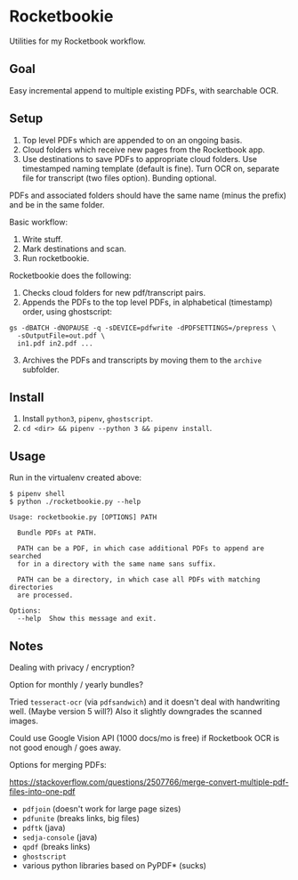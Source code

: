 # Rocketbookie #

Utilities for my Rocketbook workflow.

## Goal ##

Easy incremental append to multiple existing PDFs, with searchable OCR.

## Setup ##

1. Top level PDFs which are appended to on an ongoing basis.
2. Cloud folders which receive new pages from the Rocketbook app.
3. Use destinations to save PDFs to appropriate cloud folders. Use timestamped
   naming template (default is fine). Turn OCR on, separate file for transcript
   (two files option). Bunding optional.

PDFs and associated folders should have the same name (minus the prefix) and
be in the same folder.

Basic workflow:

1. Write stuff.
2. Mark destinations and scan.
3. Run rocketbookie.

Rocketbookie does the following:

1. Checks cloud folders for new pdf/transcript pairs.
2. Appends the PDFs to the top level PDFs, in alphabetical (timestamp) order,
   using ghostscript:

```
gs -dBATCH -dNOPAUSE -q -sDEVICE=pdfwrite -dPDFSETTINGS=/prepress \
  -sOutputFile=out.pdf \
  in1.pdf in2.pdf ...
```

3. Archives the PDFs and transcripts by moving them to the `archive` subfolder.

## Install ##

1. Install `python3`, `pipenv`, `ghostscript`.
2. `cd <dir> && pipenv --python 3 && pipenv install`.

## Usage ##

Run in the virtualenv created above:

```
$ pipenv shell
$ python ./rocketbookie.py --help

Usage: rocketbookie.py [OPTIONS] PATH

  Bundle PDFs at PATH.

  PATH can be a PDF, in which case additional PDFs to append are searched
  for in a directory with the same name sans suffix.

  PATH can be a directory, in which case all PDFs with matching directories
  are processed.

Options:
  --help  Show this message and exit.
```

## Notes ##

Dealing with privacy / encryption?

Option for monthly / yearly bundles?

Tried `tesseract-ocr` (via `pdfsandwich`) and it doesn't deal with handwriting
well. (Maybe version 5 will?) Also it slightly downgrades the scanned images.

Could use Google Vision API (1000 docs/mo is free) if Rocketbook OCR is not
good enough / goes away.

Options for merging PDFs:

https://stackoverflow.com/questions/2507766/merge-convert-multiple-pdf-files-into-one-pdf

* `pdfjoin` (doesn't work for large page sizes)
* `pdfunite` (breaks links, big files)
* `pdftk` (java)
* `sedja-console` (java)
* `qpdf` (breaks links)
* `ghostscript`
* various python libraries based on PyPDF* (sucks)
